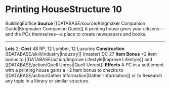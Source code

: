 ﻿---
cost: 48 RP, 12 Lumber, 12 Luxuries
id: '77'
level: '10'
name: Printing House
rarity: Common
source: '[[DATABASE/source/Kingmaker Companion Guide|Kingmaker Companion Guide]]'
trait:
- '[[DATABASE/trait/Building|Building]]'
- '[[DATABASE/trait/Edifice|Edifice]]'
type: Kingdom Structure

---
# Printing House<span class="item-type">Structure 10</span>

<span class="item-trait">Building</span><span class="item-trait">Edifice</span>
**Source** [[DATABASE/source/Kingmaker Companion Guide|Kingmaker Companion Guide]]
A printing house gives your citizens—and the PCs themselves—a place to create newspapers and books.

---
**Lots** 2; **Cost** 48 RP, 12 Lumber, 12 Luxuries
**Construction** [[DATABASE/skill/Industry|Industry]] (master) DC 27
**Item Bonus** +2 item bonus to [[DATABASE/action/Improve Lifestyle|Improve Lifestyle]] and [[DATABASE/action/Quell Unrest|Quell Unrest]]
**Effects** A PC in a settlement with a printing house gains a +2 item bonus to checks to [[DATABASE/action/Gather Information|Gather Information]] or to Research any topic in a library or similar structure.